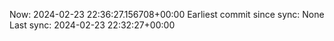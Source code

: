Now: 2024-02-23 22:36:27.156708+00:00 Earliest commit since sync: None Last sync: 2024-02-23 22:32:27+00:00
